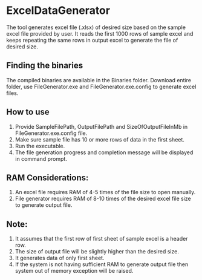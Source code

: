 # ExcelDataGenerator
The tool generates excel file (.xlsx) of desired size based on the sample excel file provided by user.
It reads the first 1000 rows of sample excel and keeps repeating the same rows in output excel to generate the file of desired size.

## Finding the binaries
The compiled binaries are available in the Binaries folder. Download entire folder, use
FileGenerator.exe and FileGenerator.exe.config to generate excel files.

## How to use
1. Provide SampleFilePath, OutputFilePath and SizeOfOutputFileInMb in FileGenerator.exe.config file.
2. Make sure sample file has 10 or more rows of data in the first sheet.
3. Run the executable.
4. The file generation progress and completion message will be displayed in command prompt.

## RAM Considerations:
1. An excel file requires RAM of 4-5 times of the file size to open manually.
2. File generator requires RAM of 8-10 times of the desired excel file size to generate output file.

## Note:
1. It assumes that the first row of first sheet of sample excel is a header row.
2. The size of output file will be slightly higher than the desired size.
3. It generates data of only first sheet.
4. If the system is not having sufficient RAM to generate output file then system out of memory exception will be raised.
